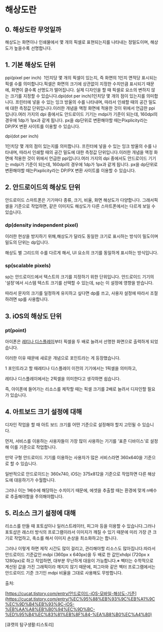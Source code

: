 # 해상도란

## 0. 해상도란 무엇일까

해상도는 화면이나 인쇄물에서 몇 개의 픽셀로 표현되는지를 나타내는 정밀도이며, 해상도가 높을수록 선명합니다.

## **1. 기본 해상도 단위**

ppi(pixel per inch)
 1인치당 몇 개의 픽셀이 있는지, 즉 화면의 1인치 면적당 표시되는 픽셀 수를 의미합니다.픽셀은 화면의 크기에 상관없이 지정한 수치만큼 표시되기 때문에, 화면이 클수록 선명도가 떨어집니다. 실제 디자인을 할 때 픽셀로 요소의 변하지 않는 크기를 지정할 수 있습니다.dpi(dot per inch)1인치당 몇 개의 점이 있는지를 의미합니다. 프린터에 넣을 수 있는 잉크 방울의 수를 나타내며, 따라서 인쇄할 때의 공간 밀도에 대한 측정값 단위입니다.이러한 개념을 액정 화면에 적용한 것이 위에서 언급한 ppi입니다.여러 가지의 dpi 중에서도 안드로이드 기기는 mdpi가 기준이 되는데, 160dpi의 경우에 1dp가 1px과 같게 됩니다.
px을 dp단위로 변환해야할 때는Pixplicity라는 DP/PX 변환 사이트를 이용할 수 있습니다.

dpi(dot per inch)

 1인치당 몇 개의 점이 있는지를 의미합니다. 프린터에 넣을 수 있는 잉크 방울의 수를 나타내며, 따라서 인쇄할 때의 공간 밀도에 대한 측정값 단위입니다.이러한 개념을 액정 화면에 적용한 것이 위에서 언급한 ppi입니다.여러 가지의 dpi 중에서도 안드로이드 기기는 mdpi가 기준이 되는데, 160dpi의 경우에 1dp가 1px과 같게 됩니다.
px을 dp단위로 변환해야할 때는Pixplicity라는 DP/PX 변환 사이트를 이용할 수 있습니다.

## 2. 안드로이드의 해상도 단위

안드로이드 스마트폰은 기기마다 종류, 크기, 비율, 화면 해상도가 다양합니다. 그래서픽셀을 기준으로 작업하면, 같은 이미지도 해상도가 다른 스마트폰에서는 다르게 보일 수 있습니다.

### dp(density independent pixel)

이러한 현상을 방지하기 위해,해상도가 달라도 동일한 크기로 표시하는 방식이 밀도이며 밀도의 단위는 dp입니다.

해상도 별 그리드의 수를 다르게 해서, UI 요소의 크기를 동일하게 표시하는 방식입니다.

### sp(scalable pixels)

sp는 안드로이드에서 텍스트의 크기를 지정하기 위한 단위입니다.
안드로이드 기기의 '설정'에서 시스템 텍스트 크기를 선택할 수 있는데, sp는 이 설정에 영향을 받습니다.

따라서 문자의 크기를 일정하게 유지하고 싶다면 dp를 쓰고, 사용자 설정에 따라서 조절하려면 sp를 사용합니다.

## 3. iOS의 해상도 단위

### pt(point)

아이폰은 [레티나 디스플레이](https://ko.wikipedia.org/wiki/%EB%A0%88%ED%8B%B0%EB%82%98_%EB%94%94%EC%8A%A4%ED%94%8C%EB%A0%88%EC%9D%B4)부터 픽셀을 두 배로 늘려서 선명한 화면으로 출력하게 되었습니다.

이러한 이유 때문에 새로운 개념으로 포인트라는 게 등장했습니다.

1 포인트라고 할 때레티나 디스플레이 이전의 기기에서는 1픽셀을 의미하고, 

레티나 디스플레이에서는 2픽셀을 의미한다고 생각하면 쉽습니다.

즉, 아이폰에 들어가는 리소스를 제작할 때는 픽셀 크기를 2배로 늘려서 디자인할 필요가 있습니다.

## 4. 아트보드 크기 설정에 대해

디자인 작업을 할 때 아트 보드 크기를 어떤 기준으로 설정해야 할지 고민될 수 있습니다.

먼저, 서비스를 이용하는 사용자들이 가장 많이 사용하는 기기를 '표준 디바이스'로 설정해 이를 기준으로 작업합니다. 

만약 구형 안드로이드 기기를 이용하는 사용자가 많은 서비스라면 360x640을 기준으로 할 수 있습니다.

일반적으로 안드로이드는 360x740, iOS는 375x812을 기준으로 작업하면 다른 해상도에 대응하기가 수월합니다.

그러나 이는 1배수에 해당하는 수치이기 때문에, 에셋을 추출할 때는 환경에 맞게 n배수로 추출해야함을 주의해야합니다.

## 5. 리소스 크기 설정에 대해

리소스를 만들 때 포토샵이나 일러스트레이터, 피그마 등을 이용할 수 있습니다.그러나 포토샵은 래스터 방식의 프로그램이라서 이미지가 깨질 수 있기 때문에 미리 가장 큰 크기로 작업하고, 축소를 해서 이미지 손상을 최소화하고는 합니다.

그러나 이렇게 하면 제작 시간도 많이 걸리고, 관리해야할 리소스도 많아집니다.따라서 안드로이드 기준값인 mdpi (360px x 640px)을 두 배로 한 값인xhdpi (720px x 1280px)로 하고 작업하면, 대부분 무난하게 대응이 가능합니다.※ 벡터는 수학적으로 계산된 값을 가진 그래픽이라 깨지지 않기 때문에, 피그마와 같은 벡터 프로그램에서는 안드로이드 기준 크기인 mdpi 비율을 그대로 사용해도 무방합니다.

출처:

[https://cucat.tistory.com/entry/안드로이드-iOS-모바일-해상도-기준](https://cucat.tistory.com/entry/%EC%95%88%EB%93%9C%EB%A1%9C%EC%9D%B4%EB%93%9C-iOS-%EB%AA%A8%EB%B0%94%EC%9D%BC-%ED%95%B4%EC%83%81%EB%8F%84-%EA%B8%B0%EC%A4%80)

[큐캣의 탐구생활:티스토리]